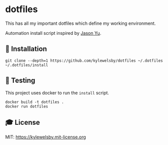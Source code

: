 # dotfiles

This has all my important dotfiles which define my working environment.

Automation install script inspired by [Jason Yu](https://github.com/ycmjason/dotfiles).

## 🎲 Installation

    git clone --depth=1 https://github.com/kylewelsby/dotfiles ~/.dotfiles
    ~/.dotfiles/install

## 🤖 Testing

This project uses docker to run the `install` script.

    docker build -t dotfiles .
    docker run dotfiles

## 🎓 License

MIT: https://kylewelsby.mit-license.org
